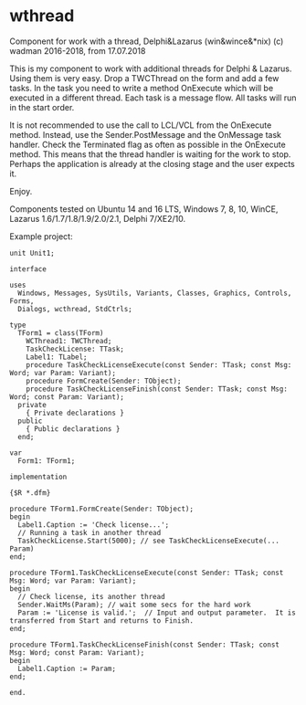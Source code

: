 # wthread
Component for work with a thread, Delphi&Lazarus (win&wince&*nix)
(c) wadman 2016-2018, from 17.07.2018

This is my component to work with additional threads for Delphi & Lazarus.
Using them is very easy.
Drop a TWCThread on the form and add a few tasks.
In the task you need to write a method OnExecute which will be executed in a different thread.
Each task is a message flow. All tasks will run in the start order.

It is not recommended to use the call to LCL/VCL from the OnExecute method.
Instead, use the Sender.PostMessage and the OnMessage task handler.
Check the Terminated flag as often as possible in the OnExecute method.
This means that the thread handler is waiting for the work to stop. 
Perhaps the application is already at the closing stage and the user expects it.

Enjoy.

Components tested on Ubuntu 14 and 16 LTS, Windows 7, 8, 10, WinCE, Lazarus 1.6/1.7/1.8/1.9/2.0/2.1, Delphi 7/XE2/10.

Example project:
```
unit Unit1;

interface

uses
  Windows, Messages, SysUtils, Variants, Classes, Graphics, Controls, Forms,
  Dialogs, wcthread, StdCtrls;

type
  TForm1 = class(TForm)
    WCThread1: TWCThread;
    TaskCheckLicense: TTask;
    Label1: TLabel;
    procedure TaskCheckLicenseExecute(const Sender: TTask; const Msg: Word; var Param: Variant);
    procedure FormCreate(Sender: TObject);
    procedure TaskCheckLicenseFinish(const Sender: TTask; const Msg: Word; const Param: Variant);
  private
    { Private declarations }
  public
    { Public declarations }
  end;

var
  Form1: TForm1;

implementation

{$R *.dfm}

procedure TForm1.FormCreate(Sender: TObject);
begin
  Label1.Caption := 'Check license...';
  // Running a task in another thread
  TaskCheckLicense.Start(5000); // see TaskCheckLicenseExecute(... Param)
end;

procedure TForm1.TaskCheckLicenseExecute(const Sender: TTask; const Msg: Word; var Param: Variant);
begin
  // Check license, its another thread
  Sender.WaitMs(Param); // wait some secs for the hard work
  Param := 'License is valid.';  // Input and output parameter.  It is transferred from Start and returns to Finish.
end;

procedure TForm1.TaskCheckLicenseFinish(const Sender: TTask; const Msg: Word; const Param: Variant);
begin
  Label1.Caption := Param;
end;

end.
```
